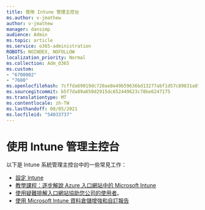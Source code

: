 ```yaml
---
title: 使用 Intune 管理主控台
ms.author: v-jmathew
author: v-jmathew
manager: dansimp
audience: Admin
ms.topic: article
ms.service: o365-administration
ROBOTS: NOINDEX, NOFOLLOW
localization_priority: Normal
ms.collection: Adm_O365
ms.custom:
- "6700002"
- "7680"
ms.openlocfilehash: 7cffda69019dc720ae8e49b59636bd13277abf1d57c89831a077f4d66b4586a3
ms.sourcegitcommit: b5f7da89a650d2915dc652449623c78be6247175
ms.translationtype: MT
ms.contentlocale: zh-TW
ms.lasthandoff: 08/05/2021
ms.locfileid: "54033737"
---
```

# <a name="using-intune-admin-console"></a>使用 Intune 管理主控台

以下是 Intune 系統管理主控台中的一些常見工作：

- [設定 Intune](https://docs.microsoft.com/mem/intune/fundamentals/setup-steps)
- [教學課程：逐步解說 Azure 入口網站中的 Microsoft Intune](https://docs.microsoft.com/mem/intune/fundamentals/tutorial-walkthrough-intune-portal)
- [使用疑難排解入口網站協助您公司的使用者](https://docs.microsoft.com/mem/intune/fundamentals/help-desk-operators)。
- [使用 Microsoft Intune 資料倉儲增強和自訂報告](https://docs.microsoft.com/mem/intune/developer/reports-nav-create-intune-reports)
